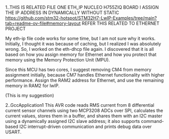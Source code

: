 1..THIS IS RELATED FILE ONE ETH_IP NUCLEO H755ZIQ BOARD I
ASSIGN THE IP ADDRESS IN DYNAMICALLY WITHOUT STATIC
https://github.com/stm32-hotspot/STM32H7-LwIP-Examples/tree/main?tab=readme-ov-file#memory-layout  REFER THIS RELATED TO ETHERNET PROJECT 


My eth-ip file code works for some time, but I am not sure why it works. Initially, I thought it was because of caching, but I realized I was absolutely wrong. So, I worked on the eth-dhcp file again. I discovered that it is all based on how you assign memory for Ethernet and how you protect that memory using the Memory Protection Unit (MPU).

Since this MCU has two cores, I suggest removing CM4 from memory assignment initially, because CM7 handles Ethernet functionality with higher performance. Assign the RAM2 address for Ethernet, and use the remaining memory in RAM2 for lwIP.

(This is my suggestion) 


2..GccApplication1
  This AVR code reads RMS current from 8 differential current sensor channels using two MCP3208 ADCs over SPI, calculates the current values, stores them in a buffer, and shares them with an I2C master using a dynamically assigned I2C slave address; it also supports command-based I2C interrupt-driven communication and prints debug data over USART.


